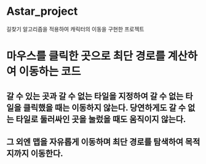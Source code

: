 # Astar_project
길찾기 알고리즘을 적용하여 캐릭터의 이동을 구현한 프로젝트
# 마우스를 클릭한 곳으로 최단 경로를 계산하여 이동하는 코드
## 갈 수 있는 곳과 갈 수 없는 타일을 지정하여 갈 수 없는 타일을 클릭했을 때는 이동하지 않는다. 당연하게도 갈 수 없는 타일로 둘러싸인 곳을 눌렀을 때도 움직이지 않는다.
## 그 외엔 맵을 자유롭게 이동하며 최단 경로를 탐색하여 목적지까지 이동한다.
